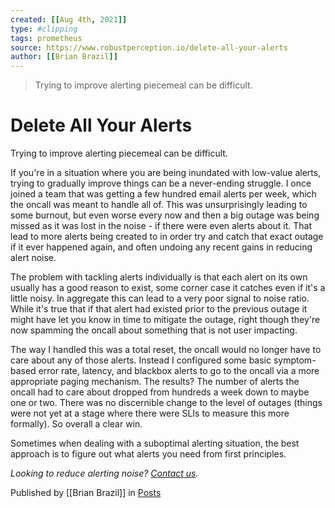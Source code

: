 ```yaml
---
created: [[Aug 4th, 2021]]
type: #clipping
tags: prometheus 
source: https://www.robustperception.io/delete-all-your-alerts
author: [[Brian Brazil]] 
---
```

> Trying to improve alerting piecemeal can be difficult.

# Delete All Your Alerts


Trying to improve alerting piecemeal can be difficult.

If you're in a situation where you are being inundated with low-value alerts, trying to gradually improve things can be a never-ending struggle. I once joined a team that was getting a few hundred email alerts per week, which the oncall was meant to handle all of. This was unsurprisingly leading to some burnout, but even worse every now and then a big outage was being missed as it was lost in the noise - if there were even alerts about it. That lead to more alerts being created to in order try and catch that exact outage if it ever happened again, and often undoing any recent gains in reducing alert noise.

The problem with tackling alerts individually is that each alert on its own usually has a good reason to exist, some corner case it catches even if it's a little noisy. In aggregate this can lead to a very poor signal to noise ratio. While it's true that if that alert had existed prior to the previous outage it might have let you know in time to mitigate the outage, right though they're now spamming the oncall about something that is not user impacting.

The way I handled this was a total reset, the oncall would no longer have to care about any of those alerts. Instead I configured some basic symptom-based error rate, latency, and blackbox alerts to go to the oncall via a more appropriate paging mechanism. The results? The number of alerts the oncall had to care about dropped from hundreds a week down to maybe one or two. There was no discernible change to the level of outages (things were not yet at a stage where there were SLIs to measure this more formally). So overall a clear win.

Sometimes when dealing with a suboptimal alerting situation, the best approach is to figure out what alerts you need from first principles.

_Looking to reduce alerting noise? [Contact us](mailto:prometheus@robustperception.io)._

Published by [[Brian Brazil]] in [Posts](https://www.robustperception.io/category/posts)
